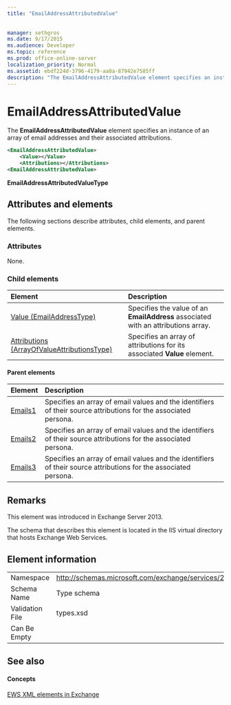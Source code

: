 ```yaml
---
title: "EmailAddressAttributedValue"
 
 
manager: sethgros
ms.date: 9/17/2015
ms.audience: Developer
ms.topic: reference
ms.prod: office-online-server
localization_priority: Normal
ms.assetid: ebdf224d-3796-4179-aa0a-87942e7585ff
description: "The EmailAddressAttributedValue element specifies an instance of an array of email addresses and their associated attributions."
---
```


# EmailAddressAttributedValue

The **EmailAddressAttributedValue** element specifies an instance of an array of email addresses and their associated attributions. 
  
```XML
<EmailAddressAttributedValue>
    <Value></Value>
    <Attributions></Attributions>
<EmailAddressAttributedValue>
```

 **EmailAddressAttributedValueType**
## Attributes and elements

The following sections describe attributes, child elements, and parent elements.
  
### Attributes

None.
  
### Child elements

|**Element**|**Description**|
|:-----|:-----|
|[Value (EmailAddressType)](value-emailaddresstype.md) <br/> |Specifies the value of an **EmailAddress** associated with an attributions array.  <br/> |
|[Attributions (ArrayOfValueAttributionsType)](attributions-arrayofvalueattributionstype.md) <br/> |Specifies an array of attributions for its associated **Value** element.  <br/> |
   
#### Parent elements

|**Element**|**Description**|
|:-----|:-----|
|[Emails1](emails1.md) <br/> |Specifies an array of email values and the identifiers of their source attributions for the associated persona.  <br/> |
|[Emails2](emails2.md) <br/> |Specifies an array of email values and the identifiers of their source attributions for the associated persona.  <br/> |
|[Emails3](emails3.md) <br/> |Specifies an array of email values and the identifiers of their source attributions for the associated persona.  <br/> |
   
## Remarks

This element was introduced in Exchange Server 2013.
  
The schema that describes this element is located in the IIS virtual directory that hosts Exchange Web Services.
  
## Element information

|||
|:-----|:-----|
|Namespace  <br/> |http://schemas.microsoft.com/exchange/services/2006/types  <br/> |
|Schema Name  <br/> |Type schema  <br/> |
|Validation File  <br/> |types.xsd  <br/> |
|Can Be Empty  <br/> ||
   
## See also

#### Concepts

[EWS XML elements in Exchange](ews-xml-elements-in-exchange.md)

